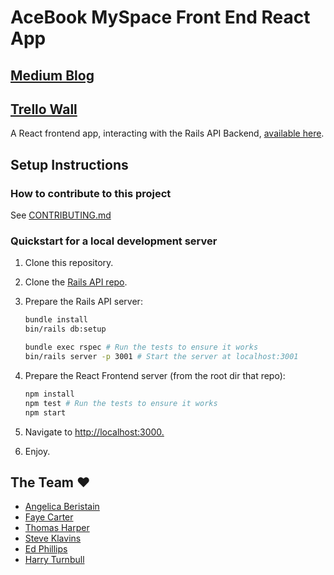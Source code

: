 # AceBook MySpace Front End React App

## [Medium Blog](https://medium.com/acebook-myspace)

## [Trello Wall](https://trello.com/b/ig2kAuJ5/myspace-acebook)

A React frontend app, interacting with the Rails API Backend, [available here](https://github.com/Steven-Klavins/acebook-myspace).

## Setup Instructions

### How to contribute to this project

See [CONTRIBUTING.md](CONTRIBUTING.md)

### Quickstart for a local development server

1. Clone this repository.
2. Clone the [Rails API repo](https://github.com/Steven-Klavins/acebook-myspace).
3. Prepare the Rails API server:

    ```bash
    bundle install
    bin/rails db:setup

    bundle exec rspec # Run the tests to ensure it works
    bin/rails server -p 3001 # Start the server at localhost:3001
    ```

4. Prepare the React Frontend server (from the root dir that repo):

    ```bash
    npm install
    npm test # Run the tests to ensure it works
    npm start
    ```

5. Navigate to <http://localhost:3000.>
6. Enjoy.

## The Team ❤️

- [Angelica Beristain](https://github.com/Angelica137)
- [Faye Carter](https://github.com/FayeCarter)
- [Thomas Harper](https://github.com/tommyrharper)
- [Steve Klavins](https://github.com/Steven-Klavins)
- [Ed Phillips](https://github.com/Edward-Phillips)
- [Harry Turnbull](https://github.com/hturnbull93)